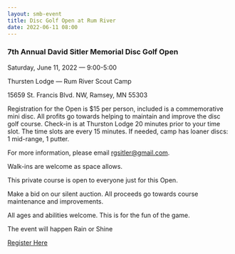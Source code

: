 ```yaml
---
layout: smb-event
title: Disc Golf Open at Rum River
date: 2022-06-11 08:00
---
```


### 7th Annual David Sitler Memorial Disc Golf Open

<div class="D(f) Ai(c) Fxd(c)">

Saturday, June 11, 2022 &mdash; 9:00-5:00

Thursten Lodge &mdash; Rum River Scout Camp

15659 St. Francis Blvd. NW, Ramsey, MN 55303

</div>

<div class="My(1em)">Registration for the Open is $15 per person, included is a commemorative mini disc. All profits go towards helping to maintain and improve the disc golf course. Check-in is at Thurston Lodge 20 minutes prior to your time slot. The time slots are every 15 minutes. If needed, camp has loaner discs: 1 mid-range, 1 putter.</div>

<div class="D(f) Ai(c) Fxd(c)">

For more information, please email rgsitler@gmail.com.

Walk-ins are welcome as space allows.

This private course is open to everyone <span class="Td(u)">just for this Open</span>.

Make a bid on our silent auction. All proceeds go towards course maintenance and improvements.

<span class="Td(u)">All ages and abilities welcome. This is for the fun of the game.</span>

The event will happen Rain or Shine

<a class="Fz(2em) Fw(b)" href="https://www.eventbrite.com/e/disc-golf-open-7th-annual-david-sitler-memorial-rum-river-scout-camp-tickets-329653210627?aff=ebdssbdestsearch&keep_tld=1">Register Here</a>

</div>
